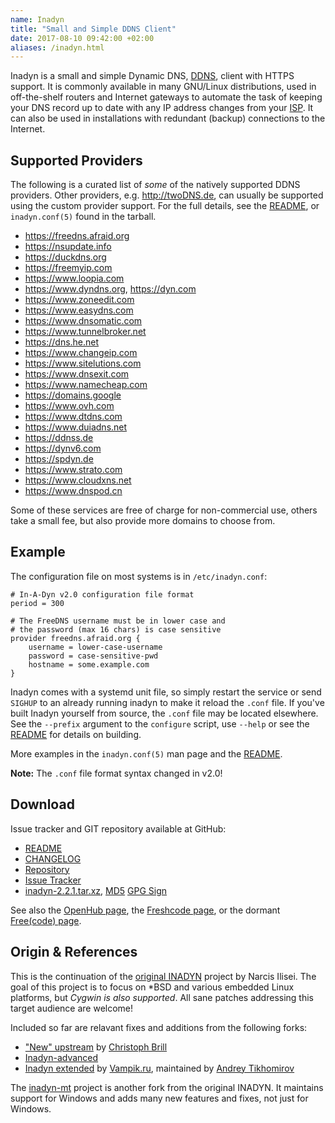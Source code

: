 ```yaml
---
name: Inadyn
title: "Small and Simple DDNS Client"
date: 2017-08-10 09:42:00 +02:00
aliases: /inadyn.html
---
```


Inadyn is a small and simple Dynamic DNS, [DDNS][1], client with HTTPS
support.  It is commonly available in many GNU/Linux distributions, used
in off-the-shelf routers and Internet gateways to automate the task of
keeping your DNS record up to date with any IP address changes from your
[ISP][2].  It can also be used in installations with redundant (backup)
connections to the Internet.


Supported Providers
-------------------

The following is a curated list of *some* of the natively supported DDNS
providers.  Other providers, e.g. <http://twoDNS.de>, can usually be
supported using the custom provider support.  For the full details, see
the [README][], or `inadyn.conf(5)` found in the tarball.

* <https://freedns.afraid.org>
* <https://nsupdate.info>
* <https://duckdns.org>
* <https://freemyip.com>
* <https://www.loopia.com>
* <https://www.dyndns.org>, <https://dyn.com>
* <https://www.zoneedit.com>
* <https://www.easydns.com>
* <https://www.dnsomatic.com>
* <https://www.tunnelbroker.net>
* <https://dns.he.net>
* <https://www.changeip.com>
* <https://www.sitelutions.com>
* <https://www.dnsexit.com>
* <https://www.namecheap.com>
* <https://domains.google>
* <https://www.ovh.com>
* <https://www.dtdns.com>
* <https://www.duiadns.net>
* <https://ddnss.de>
* <https://dynv6.com>
* <https://spdyn.de>
* <https://www.strato.com>
* <https://www.cloudxns.net>
* <https://www.dnspod.cn>

Some of these services are free of charge for non-commercial use, others
take a small fee, but also provide more domains to choose from.


Example
-------

The configuration file on most systems is in `/etc/inadyn.conf`:

    # In-A-Dyn v2.0 configuration file format
    period = 300
    
    # The FreeDNS username must be in lower case and
    # the password (max 16 chars) is case sensitive
    provider freedns.afraid.org {
        username = lower-case-username
        password = case-sensitive-pwd
        hostname = some.example.com
    }

Inadyn comes with a systemd unit file, so simply restart the service or
send `SIGHUP` to an already running inadyn to make it reload the `.conf`
file.  If you've built Inadyn yourself from source, the `.conf` file may
be located elsewhere.  See the `--prefix` argument to the `configure`
script, use `--help` or see the [README][] for details on building.

More examples in the `inadyn.conf(5)` man page and the [README][].

**Note:** The `.conf` file format syntax changed in v2.0!


Download
--------

Issue tracker and GIT repository available at GitHub:

* [README](https://github.com/troglobit/inadyn/blob/master/README.md)
* [CHANGELOG](https://github.com/troglobit/inadyn/blob/master/CHANGELOG.md)
* [Repository](http://github.com/troglobit/inadyn)
* [Issue Tracker](http://github.com/troglobit/inadyn/issues)
* [inadyn-2.2.1.tar.xz](ftp://ftp.troglobit.com/inadyn/inadyn-2.2.1.tar.xz),
  [MD5](ftp://ftp.troglobit.com/inadyn/inadyn-2.2.1.tar.xz.md5)
  [GPG Sign](ftp://ftp.troglobit.com/inadyn/inadyn-2.2.1.xz.asc)

See also the [OpenHub page](https://www.openhub.net/p/inadyn/), the
[Freshcode page](http://freshcode.club/projects/inadyn), or the dormant
[Free(code) page](http://freecode.com/projects/inadyn).


Origin & References
-------------------

This is the continuation of the [original INADYN][origin] project by
Narcis Ilisei.  The goal of this project is to focus on \*BSD and
various embedded Linux platforms, but *Cygwin is also supported*.  All
sane patches addressing this target audience are welcome!

Included so far are relavant fixes and additions from the following
forks:

* ["New" upstream](https://sourceforge.net/projects/inadyn/) by
  [Christoph Brill](http://www.egore911.de/)
* [Inadyn-advanced](https://sourceforge.net/projects/inadyn-advanced/)
* [Inadyn extended](https://github.com/vampik/inadyn) by
  [Vampik.ru](http://vampik.ru/), maintained by
  [Andrey Tikhomirov](https://github.com/vampik/inadyn)

The [inadyn-mt][] project is another fork from the original INADYN.  It
maintains support for Windows and adds many new features and fixes, not
just for Windows.

[1]: http://en.wikipedia.org/wiki/Dynamic_DNS
[2]: http://en.wikipedia.org/wiki/ISP
[README]: https://github.com/troglobit/inadyn/blob/master/README.md
[origin]: http://www.inatech.eu/inadyn/
[inadyn-mt]: http://sourceforge.net/projects/inadyn-mt/

<!--
  -- Local Variables:
  -- mode: markdown
  -- End:
  -->
